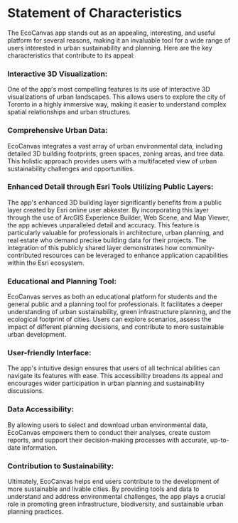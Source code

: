 # Statement of Characteristics
The EcoCanvas app stands out as an appealing, interesting, and useful platform for several reasons, making it an invaluable tool for a wide range of users interested in urban sustainability and planning. Here are the key characteristics that contribute to its appeal:

### Interactive 3D Visualization: 
One of the app's most compelling features is its use of interactive 3D visualizations of urban landscapes. This allows users to explore the city of Toronto in a highly immersive way, making it easier to understand complex spatial relationships and urban structures.

### Comprehensive Urban Data:
EcoCanvas integrates a vast array of urban environmental data, including detailed 3D building footprints, green spaces, zoning areas, and tree data. This holistic approach provides users with a multifaceted view of urban sustainability challenges and opportunities.

### Enhanced Detail through Esri Tools Utilizing Public Layers: 
The app's enhanced 3D building layer significantly benefits from a public layer created by Esri online user abkester. By incorporating this layer through the use of ArcGIS Experience Builder, Web Scene, and Map Viewer, the app achieves unparalleled detail and accuracy. This feature is particularly valuable for professionals in architecture, urban planning, and real estate who demand precise building data for their projects. The integration of this publicly shared layer demonstrates how community-contributed resources can be leveraged to enhance application capabilities within the Esri ecosystem.

### Educational and Planning Tool: 
EcoCanvas serves as both an educational platform for students and the general public and a planning tool for professionals. It facilitates a deeper understanding of urban sustainability, green infrastructure planning, and the ecological footprint of cities. Users can explore scenarios, assess the impact of different planning decisions, and contribute to more sustainable urban development.

### User-friendly Interface:
The app's intuitive design ensures that users of all technical abilities can navigate its features with ease. This accessibility broadens its appeal and encourages wider participation in urban planning and sustainability discussions.

### Data Accessibility:
By allowing users to select and download urban environmental data, EcoCanvas empowers them to conduct their analyses, create custom reports, and support their decision-making processes with accurate, up-to-date information.

### Contribution to Sustainability:
Ultimately, EcoCanvas helps end users contribute to the development of more sustainable and livable cities. By providing tools and data to understand and address environmental challenges, the app plays a crucial role in promoting green infrastructure, biodiversity, and sustainable urban planning practices.
